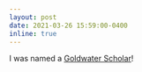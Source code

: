 ```yaml
---
layout: post
date: 2021-03-26 15:59:00-0400
inline: true
---
```


I was named a [Goldwater Scholar](https://goldwaterscholarship.gov/2021-scholar-press-release/)!
